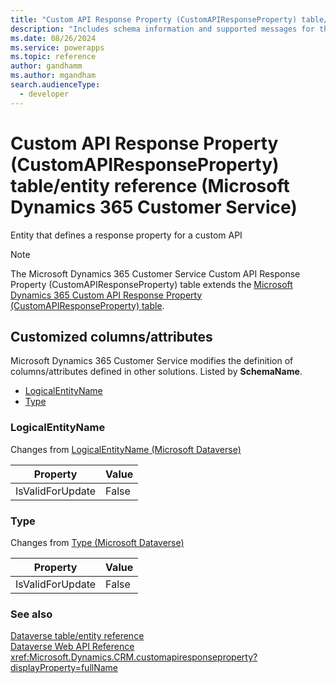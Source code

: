 ```yaml
---
title: "Custom API Response Property (CustomAPIResponseProperty) table/entity reference (Microsoft Dynamics 365 Customer Service)"
description: "Includes schema information and supported messages for the Custom API Response Property (CustomAPIResponseProperty) table/entity with Microsoft Dynamics 365 Customer Service."
ms.date: 08/26/2024
ms.service: powerapps
ms.topic: reference
author: gandhamm
ms.author: mgandham
search.audienceType: 
  - developer
---
```


# Custom API Response Property (CustomAPIResponseProperty) table/entity reference (Microsoft Dynamics 365 Customer Service)

Entity that defines a response property for a custom API

> [!NOTE]
> The Microsoft Dynamics 365 Customer Service Custom API Response Property (CustomAPIResponseProperty) table extends the [Microsoft Dynamics 365 Custom API Response Property (CustomAPIResponseProperty) table](/dynamics365/developer/entities/customapiresponseproperty).



## Customized columns/attributes

Microsoft Dynamics 365 Customer Service modifies the definition of columns/attributes defined in other solutions. Listed by **SchemaName**.

- [LogicalEntityName](#BKMK_LogicalEntityName)
- [Type](#BKMK_Type)

### <a name="BKMK_LogicalEntityName"></a> LogicalEntityName

Changes from [LogicalEntityName (Microsoft Dataverse)](/power-apps/developer/data-platform/reference/entities/customapiresponseproperty#BKMK_LogicalEntityName)

|Property|Value|
|---|---|
|IsValidForUpdate|False|


### <a name="BKMK_Type"></a> Type

Changes from [Type (Microsoft Dataverse)](/power-apps/developer/data-platform/reference/entities/customapiresponseproperty#BKMK_Type)

|Property|Value|
|---|---|
|IsValidForUpdate|False|




### See also

[Dataverse table/entity reference](../about-entity-reference.md)  
[Dataverse Web API Reference](/power-apps/developer/data-platform/webapi/reference/about)   
<xref:Microsoft.Dynamics.CRM.customapiresponseproperty?displayProperty=fullName>
